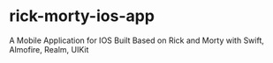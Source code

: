 # rick-morty-ios-app
A Mobile Application for IOS Built Based on Rick and Morty with Swift, Almofire, Realm, UIKit
